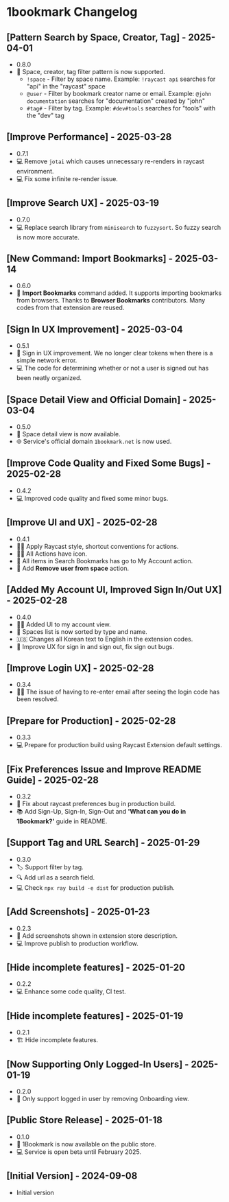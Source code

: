 # 1bookmark Changelog

## [Pattern Search by Space, Creator, Tag] - 2025-04-01

- 0.8.0
- 📱 Space, creator, tag filter pattern is now supported.
    - `!space` - Filter by space name. Example: `!raycast api` searches for "api" in the "raycast" space
    - `@user` - Filter by bookmark creator name or email. Example: `@john documentation` searches for "documentation" created by "john"
    - `#tag#` - Filter by tag. Example: `#dev#tools` searches for "tools" with the "dev" tag

## [Improve Performance] - 2025-03-28

- 0.7.1
- 💻 Remove `jotai` which causes unnecessary re-renders in raycast environment.
- 💻 Fix some infinite re-render issue.

## [Improve Search UX] - 2025-03-19

- 0.7.0
- 💻 Replace search library from `minisearch` to `fuzzysort`. So fuzzy search is now more accurate.

## [New Command: Import Bookmarks] - 2025-03-14

- 0.6.0
- 📱 **Import Bookmarks** command added. It supports importing bookmarks from browsers.
  Thanks to **Browser Bookmarks** contributors. Many codes from that extension are reused.

## [Sign In UX Improvement] - 2025-03-04

- 0.5.1
- 📱 Sign in UX improvement. We no longer clear tokens when there is a simple network error.
- 💻 The code for determining whether or not a user is signed out has been neatly organized.

## [Space Detail View and Official Domain] - 2025-03-04

- 0.5.0
- 📱 Space detail view is now available.
- 🌐 Service's official domain `1bookmark.net` is now used.

## [Improve Code Quality and Fixed Some Bugs] - 2025-02-28

- 0.4.2
- 💻 Improved code quality and fixed some minor bugs.

## [Improve UI and UX] - 2025-02-28

- 0.4.1
- 💅🏼 Apply Raycast style, shortcut conventions for actions.
- 💅🏼 All Actions have icon.
- 📱 All items in Search Bookmarks has go to My Account action.
- 👥 Add **Remove user from space** action.

## [Added My Account UI, Improved Sign In/Out UX] - 2025-02-28

- 0.4.0
- 💅🏼 Added UI to my account view.
- 👥 Spaces list is now sorted by type and name.
- 🇺🇸 Changes all Korean text to English in the extension codes.
- 📱 Improve UX for sign in and sign out, fix sign out bugs.

## [Improve Login UX] - 2025-02-28

- 0.3.4
- 💅🏼 The issue of having to re-enter email after seeing the login code has been resolved.

## [Prepare for Production] - 2025-02-28

- 0.3.3
- 💻 Prepare for production build using Raycast Extension default settings.

## [Fix Preferences Issue and Improve README Guide] - 2025-02-28

- 0.3.2
- 🐛 Fix about raycast preferences bug in production build.
- 📚 Add Sign-Up, Sign-In, Sign-Out and **'What can you do in 1Bookmark?'** guide in README.

## [Support Tag and URL Search] - 2025-01-29

- 0.3.0
- 🏷️ Support filter by tag.
- 🔍 Add url as a search field.
- 💻 Check `npx ray build -e dist` for production publish.

## [Add Screenshots] - 2025-01-23

- 0.2.3
- 📸 Add screenshots shown in extension store description.
- 💻 Improve publish to production workflow.

## [Hide incomplete features] - 2025-01-20

- 0.2.2
- 💻 Enhance some code quality, CI test.

## [Hide incomplete features] - 2025-01-19

- 0.2.1
- 🏗️ Hide incomplete features.

## [Now Supporting Only Logged-In Users] - 2025-01-19

- 0.2.0
- 👤 Only support logged in user by removing Onboarding view.

## [Public Store Release] - 2025-01-18

- 0.1.0
- 🎉 1Bookmark is now available on the public store.
- 💻 Service is open beta until February 2025.

## [Initial Version] - 2024-09-08

- Initial version

